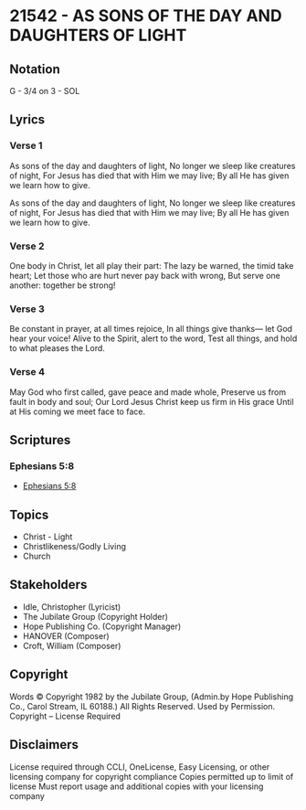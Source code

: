 # 21542 - AS SONS OF THE DAY AND DAUGHTERS OF LIGHT

## Notation

G - 3/4 on 3 - SOL

## Lyrics

### Verse 1

As sons of the day and daughters of light, No longer we sleep like creatures of night, For Jesus has died that with Him we may live; By all He has given we learn how to give.





As sons of the day and daughters of light, No longer we sleep like creatures of night, For Jesus has died that with Him we may live; By all He has given we learn how to give.

### Verse 2

One body in Christ, let all play their part: The lazy be warned, the timid take heart; Let those who are hurt never pay back with wrong, But serve one another: together be strong!

### Verse 3

Be constant in prayer, at all times rejoice, In all things give thanks— let God hear your voice! Alive to the Spirit, alert to the word, Test all things, and hold to what pleases the Lord.

### Verse 4

May God who first called, gave peace and made whole, Preserve us from fault in body and soul; Our Lord Jesus Christ keep us firm in His grace Until at His coming we meet face to face.


## Scriptures

### Ephesians 5:8

- [Ephesians 5:8](https://www.biblegateway.com/passage/?search=Ephesians%205%3A8)


## Topics

- Christ - Light
- Christlikeness/Godly Living
- Church

## Stakeholders

- Idle, Christopher (Lyricist)
- The Jubilate Group (Copyright Holder)
- Hope Publishing Co. (Copyright Manager)
- HANOVER (Composer)
- Croft, William (Composer)

## Copyright

Words © Copyright 1982 by the Jubilate Group, (Admin.by Hope Publishing Co., Carol Stream, IL 60188.) All Rights Reserved. Used by Permission.
Copyright – License Required

## Disclaimers

License required through CCLI, OneLicense, Easy Licensing, or other licensing company for copyright compliance
Copies permitted up to limit of license 
Must report usage and additional copies with your licensing company

